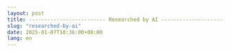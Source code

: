 ```yaml
---
layout: post
title: ------------------------- Researched by AI -------------------------
slug: "researched-by-ai"
date: 2025-01-07T10:36:00+00:00
lang: en
---
```


